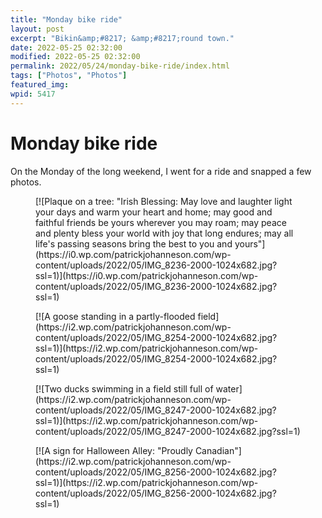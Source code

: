 ```yaml
---
title: "Monday bike ride"
layout: post
excerpt: "Bikin&amp;#8217; &amp;#8217;round town."
date: 2022-05-25 02:32:00
modified: 2022-05-25 02:32:00
permalink: 2022/05/24/monday-bike-ride/index.html
tags: ["Photos", "Photos"]
featured_img: 
wpid: 5417
---
```


# Monday bike ride

On the Monday of the long weekend, I went for a ride and snapped a few photos.

<div class="wp-block-jetpack-tiled-gallery aligncenter is-style-rectangular"><div class="tiled-gallery__gallery"><div class="tiled-gallery__row"><div class="tiled-gallery__col" style="flex-basis:66.78747%"><figure class="tiled-gallery__item">[![Plaque on a tree: "Irish Blessing: May love and laughter light your days and warm your heart and home; may good and faithful friends be yours wherever you may roam; may peace and plenty bless your world with joy that long endures; may all life's passing seasons bring the best to you and yours"](https://i0.wp.com/patrickjohanneson.com/wp-content/uploads/2022/05/IMG_8236-2000-1024x682.jpg?ssl=1)](https://i0.wp.com/patrickjohanneson.com/wp-content/uploads/2022/05/IMG_8236-2000-1024x682.jpg?ssl=1)</figure></div><div class="tiled-gallery__col" style="flex-basis:33.21253%"><figure class="tiled-gallery__item">[![A goose standing in a partly-flooded field](https://i2.wp.com/patrickjohanneson.com/wp-content/uploads/2022/05/IMG_8254-2000-1024x682.jpg?ssl=1)](https://i2.wp.com/patrickjohanneson.com/wp-content/uploads/2022/05/IMG_8254-2000-1024x682.jpg?ssl=1)</figure><figure class="tiled-gallery__item">[![Two ducks swimming in a field still full of water](https://i2.wp.com/patrickjohanneson.com/wp-content/uploads/2022/05/IMG_8247-2000-1024x682.jpg?ssl=1)](https://i2.wp.com/patrickjohanneson.com/wp-content/uploads/2022/05/IMG_8247-2000-1024x682.jpg?ssl=1)</figure></div></div><div class="tiled-gallery__row"><div class="tiled-gallery__col" style="flex-basis:100.00000%"><figure class="tiled-gallery__item">[![A sign for Halloween Alley: "Proudly Canadian"](https://i2.wp.com/patrickjohanneson.com/wp-content/uploads/2022/05/IMG_8256-2000-1024x682.jpg?ssl=1)](https://i2.wp.com/patrickjohanneson.com/wp-content/uploads/2022/05/IMG_8256-2000-1024x682.jpg?ssl=1)</figure></div></div></div></div>